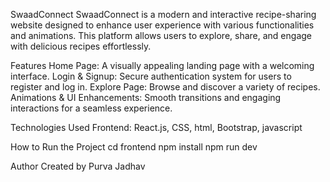SwaadConnect
SwaadConnect is a modern and interactive recipe-sharing website designed to enhance user experience with various functionalities and animations. This platform allows users to explore, share, and engage with delicious recipes effortlessly.

Features
Home Page: A visually appealing landing page with a welcoming interface.
Login & Signup: Secure authentication system for users to register and log in.
Explore Page: Browse and discover a variety of recipes.
Animations & UI Enhancements: Smooth transitions and engaging interactions for a seamless experience.

Technologies Used
Frontend: React.js, CSS, html, Bootstrap, javascript

How to Run the Project
cd frontend
npm install
npm run dev

Author
Created by Purva Jadhav